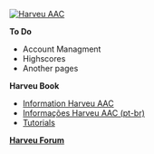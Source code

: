 [![Harveu AAC](http://i.imgur.com/H0IZcFH.png)](http://goo.gl/qywlYD)

**To Do**
- Account Managment
- Highscores
- Another pages

**Harveu Book**
* [Information Harveu AAC](https://github.com/Avuenja/Harveu-AAC/wiki/Information-Harveu-AAC)
* [Informações Harveu AAC (pt-br)](https://github.com/Avuenja/Harveu-AAC/wiki/Informa%C3%A7%C3%B5es-Harveu-AAC-(Pt-br))
* [Tutorials](https://github.com/Avuenja/Harveu-AAC/wiki/Tutorials)

**[Harveu Forum](http://goo.gl/qywlYD)**
